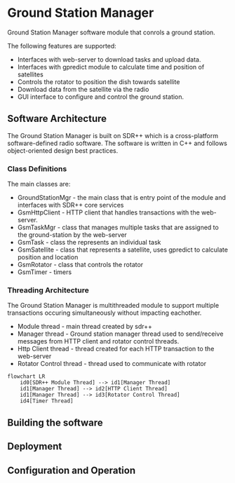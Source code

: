 # Ground Station Manager
Ground Station Manager software module that conrols a ground station. 

The following features are supported:
* Interfaces with web-server to download tasks and upload data.
* Interfaces with gpredict module to calculate time and position of satellites
* Controls the rotator to position the dish towards satellite
* Download data from the satellite via the radio
* GUI interface to configure and control the ground station.
	

## Software Architecture
The Ground Station Manager is built on SDR++ which is a cross-platform software-defined radio software.  The software is written in C++ and follows object-oriented design best practices.

### Class Definitions
The main classes are:
* GroundStationMgr - the main class that is entry point of the module and interfaces with SDR++ core services
* GsmHttpClient - HTTP client that handles transactions with the web-server. 
* GsmTaskMgr - class that manages multiple tasks that are assigned to the ground-station by the web-server
* GsmTask - class the represents an individual task
* GsmSatellite - class that represents a satellite, uses gpredict to calculate position and location
* GsmRotator - class that controls the rotator
* GsmTimer - timers

### Threading Architecture
The Ground Station Manager is multithreaded module to support multiple transactions occuring simultaneously without impacting eachother.
* Module thread - main thread created by sdr++
* Manager thread - Ground station manager thread used to send/receive messages from HTTP client and rotator control threads.
* Http Client thread - thread created for each HTTP transaction to the web-server
* Rotator Control thread - thread used to communicate with rotator

```mermaid
flowchart LR
    id0[SDR++ Module Thread] --> id1[Manager Thread]
    id1[Manager Thread] --> id2[HTTP Client Thread]
    id1[Manager Thread] --> id3[Rotator Control Thread]
    id4[Timer Thread]
```

## Building the software




## Deployment





## Configuration and Operation






